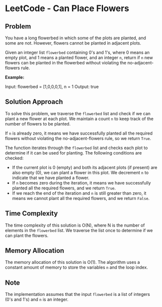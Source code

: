 # LeetCode - Can Place Flowers

## Problem

You have a long flowerbed in which some of the plots are planted, and some are not. However, flowers cannot be planted in adjacent plots.

Given an integer list `flowerbed` containing 0's and 1's, where 0 means an empty plot, and 1 means a planted flower, and an integer `n`, return if `n` new flowers can be planted in the flowerbed without violating the no-adjacent-flowers rule.

**Example:**

Input: flowerbed = [1,0,0,0,1], n = 1
Output: true

## Solution Approach

To solve this problem, we traverse the `flowerbed` list and check if we can plant a new flower at each plot. We maintain a count `n` to keep track of the number of flowers to be planted.

If `n` is already zero, it means we have successfully planted all the required flowers without violating the no-adjacent-flowers rule, so we return `True`.

The function iterates through the `flowerbed` list and checks each plot to determine if it can be used for planting. The following conditions are checked:

- If the current plot is 0 (empty) and both its adjacent plots (if present) are also empty (0), we can plant a flower in this plot. We decrement `n` to indicate that we have planted a flower.
- If `n` becomes zero during the iteration, it means we have successfully planted all the required flowers, and we return `True`.
- If we reach the end of the iteration and `n` is still greater than zero, it means we cannot plant all the required flowers, and we return `False`.

## Time Complexity

The time complexity of this solution is O(N), where N is the number of elements in the `flowerbed` list. We traverse the list once to determine if we can plant the flowers.

## Memory Allocation

The memory allocation of this solution is O(1). The algorithm uses a constant amount of memory to store the variables `n` and the loop index.

## Note

The implementation assumes that the input `flowerbed` is a list of integers (0's and 1's) and `n` is an integer.
